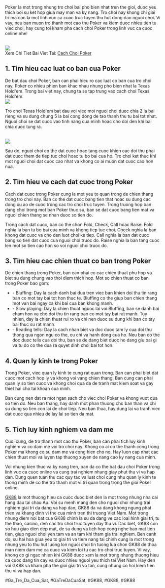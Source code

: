 <p>Poker la mot trong nhung tro choi bai pho bien nhat tren the gioi, duoc yeu thich boi su ket hop giua may man va ky nang. Tro choi nay khong chi giai tri ma con la mot linh vuc ca cuoc truc tuyen thu hut dong dao nguoi choi. Vi vay, neu ban muon tro thanh mot cao thu Poker va kiem duoc nhieu tien tu viec choi, hay cung toi kham pha cach choi Poker trong linh vuc ca cuoc online nhe!</p><br><img src="https://gk88.place/wp-content/uploads/2025/04/Cach-choi-poker-la-gi-va-tai-sao-lai-hap-dan.png"></br>
Xem Chi Tiet Bai Viet Tai: <a href="https://gk88.place/cach-choi-poker/">Cach Choi Poker </a><h2>1. Tim hieu cac luat co ban cua Poker</h2><p>De bat dau choi Poker, ban can phai hieu ro cac luat co ban cua tro choi nay. Poker co nhieu phien ban khac nhau nhung pho bien nhat la Texas Hold'em. Trong bai viet nay, chung ta se tap trung vao cach choi Texas Hold'em.<br><img src="https://gk88.place/wp-content/uploads/2025/04/Luat-choi-poker-co-ban-ban-can-biet.png"></br><p>Tro choi Texas Hold'em bat dau voi viec moi nguoi choi duoc chia 2 la bai rieng va su dung chung 5 la bai cong dong de tao thanh thu tu bai tot nhat. Nguoi choi se dat cuoc vao tinh nang cua minh hoac cho doi den khi bai chia duoc tung ra.</p><br><img src="https://gk88.place/wp-content/uploads/2025/04/Cach-choi-poker-la-gi-va-tai-sao-lai-hap-dan.png"></br><p>Sau do, nguoi choi co the dat cuoc hoac tang cuoc khien cac doi thu phai dat cuoc them de tiep tuc choi hoac tu bo bai cua ho. Tro choi ket thuc khi mot nguoi choi dat cuoc cao nhat va khong co ai muon dat cuoc cao hon nua.<h2>2. Tim hieu ve cach dat cuoc trong Poker</h2><p>Cach dat cuoc trong Poker cung la mot yeu to quan trong de chien thang trong tro choi nay. Ban co the dat cuoc bang tien that hoac su dung cac dong xu ao de cuoc trong cac tro choi truc tuyen. Trong truong hop ban dang choi trong mot ban Poker thuc su, ban se dat cuoc bang tien mat va nguoi chien thang se nhan duoc so tien do.</p><p>Trong cach dat cuoc, ban co the chon Fold, Check, Call hoac Raise. Fold nghia la ban tu bo bai cua minh va khong tiep tuc choi. Check nghia la ban khong dat cuoc va cho den luot choi ke tiep. Call nghia la ban dat cuoc bang so tien dat cuoc cua nguoi choi truoc do. Raise nghia la ban tang cuoc len mot so tien cao hon so voi nguoi choi truoc do.<h2>3. Tim hieu cac chien thuat co ban trong Poker</h2><p>De chien thang trong Poker, ban can phai co cac chien thuat phu hop va biet su dung chung vao thoi diem thich hop. Mot so chien thuat co ban trong Poker bao gom:</p><ul>
<li>- Bluffing: Day la cach danh bai dua tren viec ban khien doi thu tin rang ban co mot tay bai tot hon thuc te. Bluffing co the giup ban chien thang mot van bai ngay ca khi bai cua ban khong manh.</li>
<li>- Slow playing: Day la chien thuat nguoc lai voi Bluffing, ban se danh bai cham hon va cho doi thu tin rang ban co mot tay bai rat manh. Tuy nhien, day la chien thuat rui ro va chi nen duoc su dung khi ban co tay bai thuc su rat manh.</li>
<li>- Reading tells: Day la cach nhan biet va doc duoc tam ly cua doi thu thong qua ngon ngu co the, cu chi va hanh dong cua ho. Neu ban co the doc duoc tells cua doi thu, ban se de dang biet duoc ho dang giu bai gi va tu do co the dua ra quyet dinh choi bai tot hon.</li>
</ul><h2>4. Quan ly kinh te trong Poker</h2><p>Trong Poker, viec quan ly kinh te cung rat quan trong. Ban can phai biet dat cuoc mot cach hop ly va khong voi vang chien thang. Ban cung can phai quan ly so tien cuoc va khong choi qua da de tranh mat kiem soat va gay thiet hai cho tai khoan cua minh.</p><p>Ban cung nen dat ra mot ngan sach cho viec choi Poker va khong vuot qua so tien do. Neu ban thang, hay danh mot phan thuong cho ban than va chi su dung so tien con lai de choi tiep. Neu ban thua, hay dung lai va tranh viec dat cuoc qua nhieu de lay lai so tien da mat.</p><h2>5. Tich luy kinh nghiem va dam me</h2><p>Cuoi cung, de tro thanh mot cao thu Poker, ban can phai tich luy kinh nghiem va co dam me voi tro choi nay. Khong co ai co the thanh cong trong Poker ma khong co su dam me va cong hien cho no. Hay luon cap nhat cac chien thuat moi va luyen tap thuong xuyen de nang cao ky nang cua minh.</p><p>Voi nhung kien thuc va ky nang tren, ban da co the bat dau choi Poker trong linh vuc ca cuoc online va cung trai nghiem nhung giay phut thu vi va hap dan. Dung quen tuan thu cac quy tac va luat choi cung nhu quan ly kinh te thong minh de co the tro thanh mot vi tri quan trong trong the gioi Poker online.</p><p><a href="https://gk88.place/">GK88</a> la mot thuong hieu ca cuoc duoc biet den la mot trong nhung nha cai hang dau tai chau Au. Voi su menh mang den cho nguoi choi nhung trai nghiem giai tri da dang va hap dan, GK88 da va dang khong ngung phat trien va khang dinh vi the cua minh tren thi truong Viet Nam. Mot trong nhung diem noi bat cua GK88 chinh la su da dang ve cac loai hinh giai tri, tu the thao, casino, den cac tro choi truc tuyen day thu vi. Dac biet, GK88 con so huu giao dien dep mat, de su dung va tich hop cong nghe bao mat tien tien, giup nguoi choi yen tam va an tam khi tham gia trai nghiem. Ben canh do, su hai hoa giua yeu to giai tri va tiem nang tai chinh cung la mot trong nhung yeu to thu hut luong lon nguoi choi tin tuong lua chon GK88 de thoa man niem dam me ca cuoc va kiem loi tu cac tro choi truc tuyen. Vi vay, khong co gi ngac nhien khi GK88 duoc xem la mot trong nhung thuong hieu ca cuoc dang tin cay va duoc nhieu nguoi yeu thich tai Viet Nam. Hay den voi GK88 va kham pha the gioi giai tri vo tan, cung nhung co hoi kiem tien thu vi va hap dan.</p>
#Ga_Tre_Da_Cua_Sat, #GaTreDaCuaSat, #GK88, #GK88, #GK88
